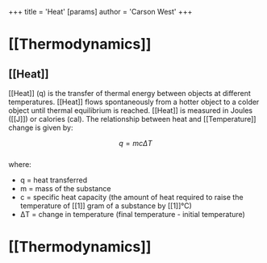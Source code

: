 +++
 title = 'Heat'
[params]
	author = 'Carson West'
+++
# [[Thermodynamics]]

## [[Heat]]

[[Heat]] (q) is the transfer of thermal energy between objects at different temperatures.  [[Heat]] flows spontaneously from a hotter object to a colder object until thermal equilibrium is reached.  [[Heat]] is measured in Joules ([[J]]) or calories (cal).  The relationship between heat and [[Temperature]] change is given by:

 $$ q = mc\Delta T $$  
where:

* q = heat transferred
* m = mass of the substance
* c = specific heat capacity (the amount of heat required to raise the temperature of [[1]] gram of a substance by [[1]]°C)
* ΔT = change in temperature (final temperature - initial temperature)

# [[Thermodynamics]]